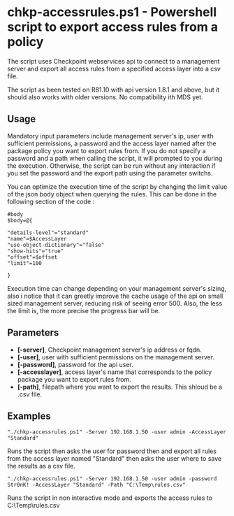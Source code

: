 
# chkp-accessrules.ps1 - Powershell script to export access rules from a policy

The script uses Checkpoint webservices api to connect to a management server and export all access rules from a specified access layer into a csv file. 

The script as been tested on R81.10 with api version 1.8.1 and above, but it should also works with older versions. No compatibility ith MDS yet. 

## Usage

Mandatory input parameters include management server's ip, user with sufficient permissions, a password and the access layer named after the package policy you want to export rules from. If you do not specify a password and a path when calling the script, it will prompted to you during the execution. Otherwise, the script can be run without any interaction if you set the password and the export path using the parameter switchs.

You can optimize the execution time of the script by changing the limit value of the json body object when querying the rules. This can be done in the following section of the code :

```
#body
$body=@{

"details-level"="standard"
"name"=$AccessLayer
"use-object-dictionary"="false"
"show-hits"="true"
"offset"=$offset
"limit"=100

}
```

Execution time can change depending on your management server's sizing, also i notice that it can greetly improve the cache usage of the api on small sized management server, reducing risk of seeing error 500. Also, the less the limit is, the more precise the progress bar will be.

## Parameters

- **[-server]**, Checkpoint management server's ip address or fqdn.
- **[-user]**, user with sufficient permissions on the management server.
- **[-password]**, password for the api user.
- **[-accesslayer]**, access layer's name that corresponds to the policy package you want to export rules from.
- **[-path]**, filepath where you want to export the results. This shloud be a .csv file.

## Examples

```
"./chkp-accessrules.ps1" -Server 192.168.1.50 -user admin -AccessLayer "Standard"
```

Runs the script then asks the user for password then and export all rules from the access layer named "Standard" then asks the user where to save the results as a csv file.

```
"./chkp-accessrules.ps1" -Server 192.168.1.50 -user admin -password Str0nK! -AccessLayer "Standard" -Path "C:\Temp\rules.csv"
```

Runs the script in non interactive mode and exports the access rules to C:\Temp\rules.csv
